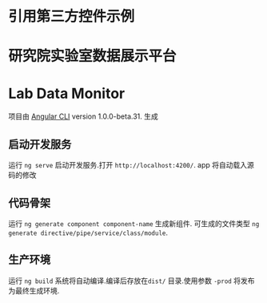 # 引用第三方控件示例 
# 研究院实验室数据展示平台 
# Lab Data Monitor

项目由 [Angular CLI](https://github.com/angular/angular-cli) version 1.0.0-beta.31. 生成

## 启动开发服务

运行 `ng serve`  启动开发服务.打开 `http://localhost:4200/`. app 将自动载入源码的修改

## 代码骨架

运行 `ng generate component component-name` 生成新组件. 
可生成的文件类型 `ng generate directive/pipe/service/class/module`.

## 生产环境

运行 `ng build` 系统将自动编译.编译后存放在`dist/` 目录.使用参数 `-prod` 将发布为最终生成环境.

